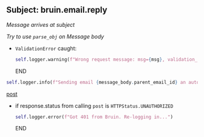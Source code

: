 ## Subject: bruin.email.reply

_Message arrives at subject_ 

_Try to use `parse_obj` on Message body_

* `ValidationError` caught:
  ```python
  self.logger.warning(f"Wrong request message: msg={msg}, validation_error={e}")
  ```
  END


```python
self.logger.info(f"Sending email {message_body.parent_email_id} an auto-reply")
```

[post](../clients/bruin_client/post.md)

* if response.status from calling `post` is `HTTPStatus.UNAUTHORIZED`
  ```python
  self.logger.error(f"Got 401 from Bruin. Re-logging in...")
  ```
  END
